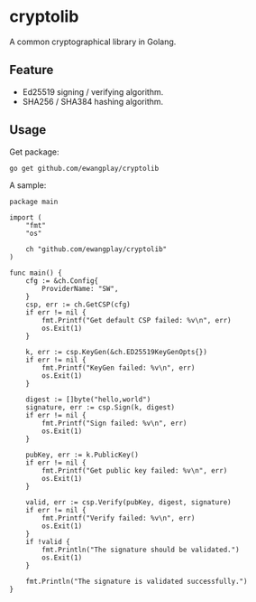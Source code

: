 # cryptolib

A common cryptographical library in Golang.

## Feature

* Ed25519 signing / verifying algorithm.
* SHA256 / SHA384 hashing algorithm.

## Usage

Get package:
```
go get github.com/ewangplay/cryptolib
```

A sample:
```
package main

import (
	"fmt"
	"os"

	ch "github.com/ewangplay/cryptolib"
)

func main() {
	cfg := &ch.Config{
		ProviderName: "SW",
	}
	csp, err := ch.GetCSP(cfg)
	if err != nil {
		fmt.Printf("Get default CSP failed: %v\n", err)
		os.Exit(1)
	}

	k, err := csp.KeyGen(&ch.ED25519KeyGenOpts{})
	if err != nil {
		fmt.Printf("KeyGen failed: %v\n", err)
		os.Exit(1)
	}

	digest := []byte("hello,world")
	signature, err := csp.Sign(k, digest)
	if err != nil {
		fmt.Printf("Sign failed: %v\n", err)
		os.Exit(1)
	}

	pubKey, err := k.PublicKey()
	if err != nil {
		fmt.Printf("Get public key failed: %v\n", err)
		os.Exit(1)
	}

	valid, err := csp.Verify(pubKey, digest, signature)
	if err != nil {
		fmt.Printf("Verify failed: %v\n", err)
		os.Exit(1)
	}
	if !valid {
		fmt.Println("The signature should be validated.")
		os.Exit(1)
	}

	fmt.Println("The signature is validated successfully.")
}
```